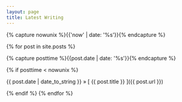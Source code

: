 ```yaml
---
layout: page
title: Latest Writing
---
```


{% capture nowunix %}{{'now' | date: '%s'}}{% endcapture %}

{% for post in site.posts %}

{% capture posttime %}{{post.date | date: '%s'}}{% endcapture %}

{% if posttime < nowunix %}

{{ post.date | date_to_string }} &raquo; [ {{ post.title }} ]({{ post.url }})

{% endif %}
{% endfor %}